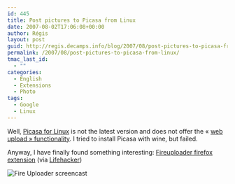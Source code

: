 ```yaml
---
id: 445
title: Post pictures to Picasa from Linux
date: 2007-08-02T17:06:08+00:00
author: Régis
layout: post
guid: http://regis.decamps.info/blog/2007/08/post-pictures-to-picasa-from-linux/
permalink: /2007/08/post-pictures-to-picasa-from-linux/
tmac_last_id:
  - ""
categories:
  - English
  - Extensions
  - Photo
tags:
  - Google
  - Linux
---
```

Well, [Picasa for Linux](http://picasa.google.com/linux/) is not the latest version and does not offer the « [web upload » functionality](http://picasa.google.com/web/learn_more_picasa.html). I tried to install Picasa with wine, but failed.

Anyway, I have finally found something interesting: [Fireuploader firefox extension](http://www.fireuploader.com/#fupHome) (via [Lifehacker](http://lifehacker.com/software/featured-firefox-extension/upload-files-to-your-favorite-sites-with-fire-uploader-274396.php))

![Fire Uploader screencast](http://www.fireuploader.com/ext/fireuploader/dropbox.gif)